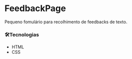 # FeedbackPage
Pequeno fomulário para recolhimento de feedbacks de texto. 



### 🛠️Tecnologias
* HTML
* CSS

